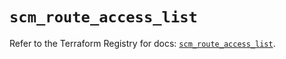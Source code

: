 # `scm_route_access_list`

Refer to the Terraform Registry for docs: [`scm_route_access_list`](https://registry.terraform.io/providers/paloaltonetworks/scm/1.0.2/docs/resources/route_access_list).
